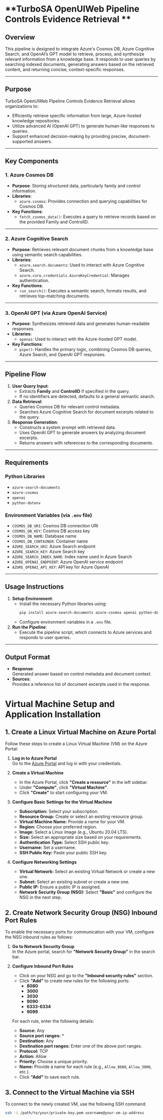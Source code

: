 # **TurboSA OpenUIWeb Pipeline Controls Evidence Retrieval **

## **Overview**  
This pipeline is designed to integrate Azure's Cosmos DB, Azure Cognitive Search, and OpenAI’s GPT model to retrieve, process, and synthesize relevant information from a knowledge base. It responds to user queries by searching indexed documents, generating answers based on the retrieved content, and returning concise, context-specific responses.

---

## **Purpose**  
TurboSA OpenUIWeb Pipeline Controls Evidence Retrieval allows organizations to:  
- Efficiently retrieve specific information from large, Azure-hosted knowledge repositories.  
- Utilize advanced AI (OpenAI GPT) to generate human-like responses to queries.  
- Support enhanced decision-making by providing precise, document-supported answers.

---

## **Key Components**  

### 1. **Azure Cosmos DB**  
- **Purpose**: Storing structured data, particularly family and control information.  
- **Libraries**:  
  - `azure.cosmos`: Provides connection and querying capabilities for Cosmos DB.  
- **Key Functions**:  
  - `fetch_cosmos_data()`: Executes a query to retrieve records based on the provided Family and ControlID.  

---

### 2. **Azure Cognitive Search**  
- **Purpose**: Retrieves relevant document chunks from a knowledge base using semantic search capabilities.  
- **Libraries**:  
  - `azure.search.documents`: Used to interact with Azure Cognitive Search.  
  - `azure.core.credentials.AzureKeyCredential`: Manages authentication.  
- **Key Functions**:  
  - `run_search()`: Executes a semantic search, formats results, and retrieves top-matching documents.

---

### 3. **OpenAI GPT (via Azure OpenAI Service)**  
- **Purpose**: Synthesizes retrieved data and generates human-readable responses.  
- **Libraries**:  
  - `openai`: Used to interact with the Azure-hosted GPT model.  
- **Key Functions**:  
  - `pipe()`: Handles the primary logic, combining Cosmos DB queries, Azure Search, and OpenAI GPT responses.  

---

## **Pipeline Flow**  
1. **User Query Input**:  
   - Extracts **Family** and **ControlID** if specified in the query.  
   - If no identifiers are detected, defaults to a general semantic search.  
2. **Data Retrieval**:  
   - Queries Cosmos DB for relevant control metadata.  
   - Searches Azure Cognitive Search for document excerpts related to the query.  
3. **Response Generation**:  
   - Constructs a system prompt with retrieved data.  
   - Uses OpenAI GPT to generate answers by analyzing document excerpts.  
   - Returns answers with references to the corresponding documents.

---

## **Requirements**  

### **Python Libraries**  
- `azure-search-documents`  
- `azure-cosmos`  
- `openai`  
- `python-dotenv`  

### **Environment Variables** (via `.env` file)  
- `COSMOS_DB_URI`: Cosmos DB connection URI  
- `COSMOS_DB_KEY`: Cosmos DB access key  
- `COSMOS_DB_NAME`: Database name  
- `COSMOS_DB_CONTAINER`: Container name  
- `AZURE_SEARCH_URI`: Azure Search endpoint  
- `AZURE_SEARCH_KEY`: Azure Search key  
- `AZURE_SEARCH_INDEX_NAME`: Index name used in Azure Search  
- `AZURE_OPENAI_ENDPOINT`: Azure OpenAI service endpoint  
- `AZURE_OPENAI_API_KEY`: API key for Azure OpenAI  

---

## **Usage Instructions**  
1. **Setup Environment**:  
   - Install the necessary Python libraries using:  
     ```bash  
     pip install azure-search-documents azure-cosmos openai python-dotenv  
     ```  
   - Configure environment variables in a `.env` file.  
2. **Run the Pipeline**:  
   - Execute the pipeline script, which connects to Azure services and responds to user queries.  

---

## **Output Format**  
- **Response**:  
  Generated answer based on control metadata and document context.  
- **Sources**:  
  Provides a reference list of document excerpts used in the response.  


# Virtual Machine Setup and Application Installation

## **1. Create a Linux Virtual Machine on Azure Portal**

Follow these steps to create a Linux Virtual Machine (VM) on the Azure Portal:

1. **Log in to Azure Portal**  
   Go to the [Azure Portal](https://portal.azure.com/) and log in with your credentials.

2. **Create a Virtual Machine**  
   - In the Azure Portal, click **"Create a resource"** in the left sidebar.
   - Under **"Compute"**, click **"Virtual Machine"**.
   - Click **"Create"** to start configuring your VM.

3. **Configure Basic Settings for the Virtual Machine**  
   - **Subscription:** Select your subscription.
   - **Resource Group:** Create or select an existing resource group.
   - **Virtual Machine Name:** Provide a name for your VM.
   - **Region:** Choose your preferred region.
   - **Image:** Select a Linux image (e.g., Ubuntu 20.04 LTS).
   - **Size:** Select an appropriate size based on your requirements.
   - **Authentication Type:** Select SSH public key.
   - **Username:** Set a username.
   - **SSH Public Key:** Paste your public SSH key.

4. **Configure Networking Settings**  
   - **Virtual Network:** Select an existing Virtual Network or create a new one.
   - **Subnet:** Select an existing subnet or create a new one.
   - **Public IP:** Ensure a public IP is assigned.
   - **Network Security Group (NSG):** Select **"Basic"** and configure the NSG in the next step.

## **2. Create Network Security Group (NSG) Inbound Port Rules**

To enable the necessary ports for communication with your VM, configure the NSG inbound rules as follows:

1. **Go to Network Security Group**  
   In the Azure portal, search for **"Network Security Group"** in the search bar.

2. **Configure Inbound Port Rules**  
   - Click on your NSG and go to the **"Inbound security rules"** section.
   - Click **"Add"** to create new rules for the following ports:
     - **8080**
     - **3000**
     - **3030**
     - **9090**
     - **6333-6334**
     - **9099**
   
   For each rule, enter the following details:
   - **Source:** Any
   - **Source port ranges:** *
   - **Destination:** Any
   - **Destination port ranges:** Enter one of the above port ranges.
   - **Protocol:** TCP
   - **Action:** Allow
   - **Priority:** Choose a unique priority.
   - **Name:** Provide a name for each rule (e.g., `Allow_8080`, `Allow_3000`, etc.).
   - Click **"Add"** to save each rule.

## **3. Connect to the Virtual Machine via SSH**

To connect to the newly created VM, use the following SSH command:

```bash
ssh -i /path/to/your/private-key.pem username@your-vm-ip-address



